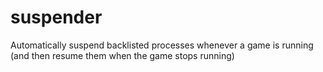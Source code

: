 # suspender
Automatically suspend backlisted processes whenever a game is running (and then resume them when the game stops running)
